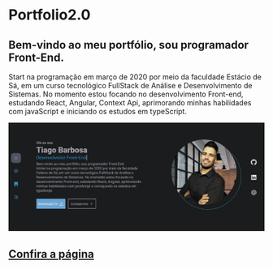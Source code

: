 # Portfolio2.0
## Bem-vindo ao meu portfólio, sou programador Front-End.
Start na programação em março de 2020 por meio da faculdade Estácio de Sá, em um curso tecnológico FullStack de Análise e Desenvolvimento de Sistemas. No momento estou focando no desenvolvimento Front-end, estudando React, Angular, Context Api, aprimorando minhas habilidades com javaScript e iniciando os estudos em typeScript.

![demo_light_02](https://github.com/TiagoBarbosa88/Portfolio2.0/blob/main/src/assets/portfolio_img.png)

## [Confira a página](https://portfolio2-0-pi.vercel.app/)
